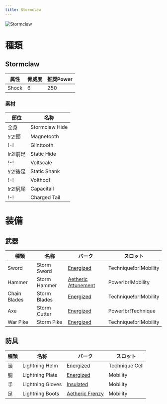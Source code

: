 ```yaml
---
title: Stormclaw
---
```

![Stormclaw](/img/icon_stormclaw.png)

# 種類

## Stormclaw

| 属性 | 脅威度 | 推奨Power |
| --- | --- | --- |
| Shock | 6 | 250 |

### 素材
| 部位 | 名称 |
| --- | --- |
| 全身 | Stormclaw Hide |
| !r2!頭 | Magnetooth |
| !-! | Glinttooth |
| !r2!前足 | Static Hide |
| !-! | Voltscale |
| !r2!後足 | Static Shank |
| !-! | Volthoof |
| !r2!尻尾 | Capacitail |
| !-! | Charged Tail |


# 装備

## 武器

| 種類 | 名称 | パーク | スロット |
| --- | --- | --- | --- |
| Sword | Storm Sword | [Energized](/data/パーク/#energized) | Technique!br!Mobility |
| Hammer | Storm Hammer | [Aetheric Attunement](/data/パーク/#aetheric-attunement) | Power!br!Mobility |
| Chain Blades | Storm Blades | [Energized](/data/パーク/#energized) | Technique!br!Mobility |
| Axe | Storm Cutter | [Energized](/data/パーク/#energized) | Power!br!Technique |
| War Pike |  Storm Pike | [Energized](/data/パーク/#energized) | Technique!br!Mobility |


## 防具
| 種類 | 名称 | パーク | スロット |
| --- | --- | --- | --- |
| 頭 | Lightning Helm | [Energized](/data/パーク/#energized) | Technique Cell |
| 胴 | Lightning Plate | [Energized](/data/パーク/#energized) | Mobility |
| 手 | Lightning Gloves | [Insulated](/data/パーク/#insulated) | Mobility |
| 足 | Lightning Boots | [Aetheric Frenzy](/data/パーク/#aetheric-frenzy) | Mobility |
